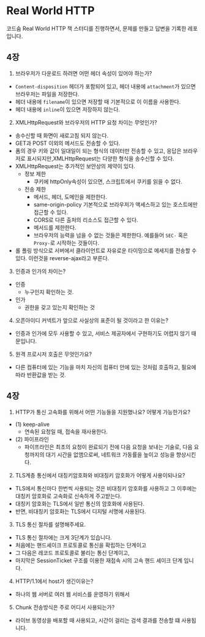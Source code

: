 # Real World HTTP

코드숨 Real World HTTP 책 스터디를 진행하면서, 문제를 만들고 답변을 기록한
레포입니다.

## 4장

1. 브라우저가 다운로드 하려면 어떤 헤더 속성이 있어야 하는가?
* `Content-disposition` 헤더가 포함되어 있고, 헤더 내용에 `attachment`가 있으면 브라우저는 파일을 저장한다.
* 헤더 내용에 `filename`이 있으면 저장할 때 기본적으로 이 이름을 사용한다.
* 헤더 내용에 `inline`이 있으면 저장하지 않는다.

2. XMLHttpRequest와 브라우저의 HTTP 요청 차이는 무엇인가?
* 송수신할 때 화면이 새로고침 되지 않는다.
* GET과 POST 이외의 메서드도 전송할 수 있다.
* 폼의 경우 키와 값이 일대일이 되는 형식의 데이터만 전송할 수 있고, 응답은 브라우저로 표시되지만,XMLHttpRequest는 다양한 형식을 송수신할 수 있다.
* XMLHttpRequest는 추가적인 보안상의 제약이 있다.
  * 정보 제한
    * 쿠키에 httpOnly속성이 있으면, 스크립트에서 쿠키를 읽을 수 없다.
  * 전송 제한
    * 메서드, 헤더, 도메인을 제한한다.
    * same-origin-policy 기본적으로 브라우저가 액세스하고 있는 호스트에만 접근할 수 있다.
    * CORS로 다른 출처의 리소스도 접근할 수 있다.
    * 메서드를 제한한다.
    * 브라우저의 능력을 넘을 수 없는 것들은 제한한다. 예를들어 `SEC-` 혹은 `Proxy-`로 시작하는 것들이다.
* 롤 폴링 방식으로 서버에서 클라이언트로 자유로운 타이밍으로 메세지를 전송할 수 있다. 이런것을 reverse-ajax라고 부른다.

3. 인증과 인가의 차이는?
  * 인증
    * 누구인지 확인하는 것.
  * 인가
    * 권한을 갖고 있는지 확인하는 것
4. 오픈아이디 커넥트가 앞으로 사실상의 표준이 될 것이라고 한 이유는?
  * 인증과 인가에 모두 사용할 수 있고, 서비스 제공자에서 구현하기도 어렵지 않기 때문입니다.
5. 원격 프로시저 호출은 무엇인가요?
  * 다른 컴퓨터에 있는 기능을 마치 자신의 컴퓨터 안에 있는 것처럼 호출하고, 필요에 따라 반환값을 받는 것.

## 4장

1. HTTP가 통신 고속화를 위해서 어떤 기능들을 지원했나요? 어떻게 가능한가요?

* (1) keep-alive
  * 연속된 요청일 때, 접속을 재사용한다.
* (2) 파이프라인
  * 파이프라인은 최초의 요청이 완료되기 전에 다음 요청을 보내는 기술로, 다음 요청까지의 대기 시간을 없앰으로써, 네트워크 가동률을 높이고 성능을 향상시킨다.

2. TLS계층 통신에서 대칭키암호화와 비대칭키 암호화가 어떻게 사용이되나요?

* TLS에서 통신마다 한번씩 사용되는 것은 비대칭키 암호화를 사용하고 그 이후에는 대칭키 암호화로 고속화로 신속하게 주고받는다.
* 대칭키 암호화는 TLS에서 일반 통신의 암호화에 사용된다.
* 반면, 비대칭키 암호화는 TLS에서 디지털 서명에 사용된다.

3. TLS 통신 절차를 설명해주세요.

* TLS 통신 절차에는 크게 3단계가 있습니다.
* 처음에는 핸드셰이크 프로토콜로 통신을 확립하는 단계이고
* 그 다음은 레코드 프로토콜로 불리는 통신 단계이고,
* 마지막은 SessionTicket 구조를 이용한 재접속 시의 고속 핸드 셰이크 단계 입니다.

4. HTTP/1.1에서 host가 생긴이유는?

* 하나의 웹 서버로 여러 웹 서비스를 운영하기 위해서

5. Chunk 전송방식은 주로 어디서 사용되는가?
* 라이브 동영상을 배포할 때 사용되고, 시간이 걸리는 검색 결과를 전송할 떄 사용됩니다.


